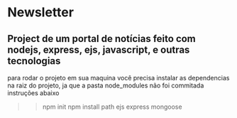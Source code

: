 # Newsletter

## Project de um portal de notícias feito com nodejs, express, ejs, javascript, e outras tecnologias

para rodar o projeto em sua maquina você precisa instalar as dependencias na raiz do projeto, ja que a pasta node_modules não foi commitada instruções abaixo

>> npm init
>> npm install path ejs express mongoose
